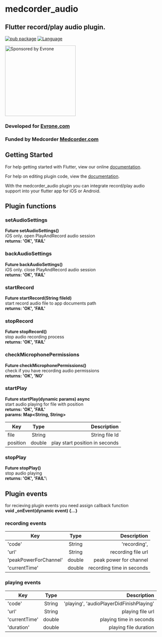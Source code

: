 # medcorder_audio

## Flutter record/play audio plugin.
[![pub package](https://img.shields.io/pub/v/medcorder_audio.svg)](https://pub.dev/medcorder_audio)
[![Language](https://img.shields.io/badge/language-Dart-blue.svg)](https://dart.dev)

<a href="https://evrone.com/?utm_source=github&utm_campaign=flutter_audio">
  <img src="https://evrone.com/logo/evrone-sponsored-logo.png"
       alt="Sponsored by Evrone" width="231">
</a>

### Developed for [Evrone.com](https://evrone.com/flutter?utm_source=github&utm_campaign=flutter_audio)
### Funded by Medcorder [Medcorder.com](https://medcorder.com/)

## Getting Started

For help getting started with Flutter, view our online
[documentation](http://flutter.io/).

For help on editing plugin code, view the [documentation](https://flutter.io/platform-plugins/#edit-code).

With the medcorder_audio plugin you can integrate record/play audio support into your flutter app for iOS or Android.

## Plugin functions
### setAudioSettings
**Future<String> setAudioSettings()**\
iOS only. open PlayAndRecord audio session\
**returns: 'OK', 'FAIL'**

### backAudioSettings
**Future<String> backAudioSettings()**\
iOS only. close PlayAndRecord audio session\
**returns: 'OK', 'FAIL'**

### startRecord
**Future<String> startRecord(String fileId)**\
start record audio file to app documents path\
**returns: 'OK', 'FAIL'**

### stopRecord
**Future<String> stopRecord()**\
stop audio recording process\
**returns: 'OK', 'FAIL'**

### checkMicrophonePermissions
**Future<String> checkMicrophonePermissions()**\
check if you have recording audio permissions\
**returns: 'OK', 'NO'**

### startPlay
**Future<String> startPlay(dynamic params) async**\
start audio playing for file with position\
**returns: 'OK', 'FAIL'**\
**params: Map<String, String>**

| Key      | Type           | Description  |
| ------------- |:-------------:| ---------:|
| file   | String        | String file Id |
| position   | double        | play start position in seconds |

### stopPlay
**Future<String> stopPlay()**\
stop audio playing\
**returns: 'OK', 'FAIL'**\

## Plugin events
for recieving plugin events you need assign callback function\
**void _onEvent(dynamic event) {...}**

### recording events
| Key      | Type           | Description  |
| ------------- |:-------------:| ---------:|
|'code'	|String	|'recording', |
|'url'	|String	|recording file url|
|'peakPowerForChannel'	|double	|peak power for channel|
|'currentTime'	|double	|recording time in seconds|

### playing events
| Key      | Type           | Description  |
| ------------- |:-------------:| ---------:|
|'code'	|String	|'playing', 'audioPlayerDidFinishPlaying' |
|'url'	|String	|playing file url|
|'currentTime'	|double	|playing time in seconds|
|'duration'	|double	|playing file duration|
